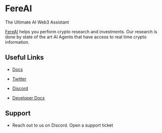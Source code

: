 # FereAI

The Ultimate AI Web3 Assistant

[FereAI](https://www.fereai.xyz) helps you perform crypto research and investments. Our research is done by state of the art AI Agents that have access to real time crypto information.

## Useful Links

- [Docs](https://docs.fereai.xyz)
- [Twitter](https://x.com/fere_ai)
- [Discord](https://discord.gg/3fsm5XJNW8)

- [Developer Docs](https://docs.fereai.xyz/docs/api/api-introduction)

## Support

- Reach out to us on Discord. Open a support ticket

